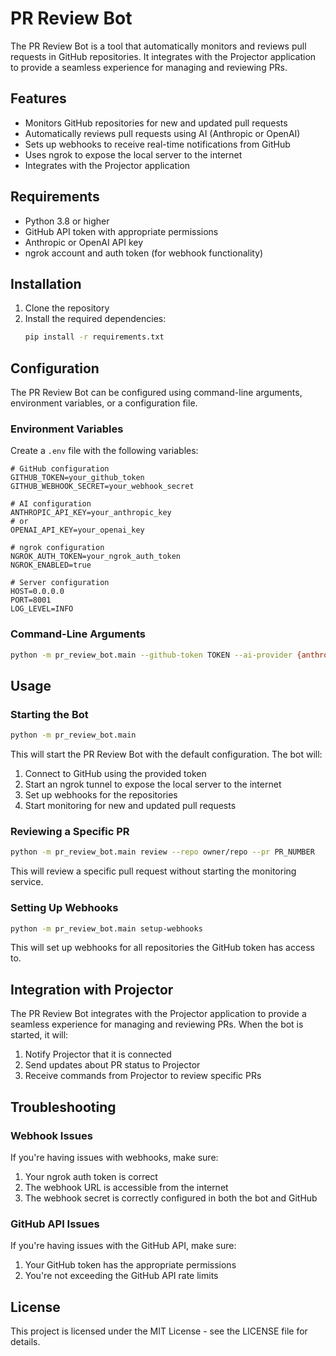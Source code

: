 # PR Review Bot

The PR Review Bot is a tool that automatically monitors and reviews pull requests in GitHub repositories. It integrates with the Projector application to provide a seamless experience for managing and reviewing PRs.

## Features

- Monitors GitHub repositories for new and updated pull requests
- Automatically reviews pull requests using AI (Anthropic or OpenAI)
- Sets up webhooks to receive real-time notifications from GitHub
- Uses ngrok to expose the local server to the internet
- Integrates with the Projector application

## Requirements

- Python 3.8 or higher
- GitHub API token with appropriate permissions
- Anthropic or OpenAI API key
- ngrok account and auth token (for webhook functionality)

## Installation

1. Clone the repository
2. Install the required dependencies:
   ```bash
   pip install -r requirements.txt
   ```

## Configuration

The PR Review Bot can be configured using command-line arguments, environment variables, or a configuration file.

### Environment Variables

Create a `.env` file with the following variables:

```
# GitHub configuration
GITHUB_TOKEN=your_github_token
GITHUB_WEBHOOK_SECRET=your_webhook_secret

# AI configuration
ANTHROPIC_API_KEY=your_anthropic_key
# or
OPENAI_API_KEY=your_openai_key

# ngrok configuration
NGROK_AUTH_TOKEN=your_ngrok_auth_token
NGROK_ENABLED=true

# Server configuration
HOST=0.0.0.0
PORT=8001
LOG_LEVEL=INFO
```

### Command-Line Arguments

```bash
python -m pr_review_bot.main --github-token TOKEN --ai-provider {anthropic,openai} --ai-key KEY --ngrok --ngrok-auth-token TOKEN --setup-webhooks
```

## Usage

### Starting the Bot

```bash
python -m pr_review_bot.main
```

This will start the PR Review Bot with the default configuration. The bot will:

1. Connect to GitHub using the provided token
2. Start an ngrok tunnel to expose the local server to the internet
3. Set up webhooks for the repositories
4. Start monitoring for new and updated pull requests

### Reviewing a Specific PR

```bash
python -m pr_review_bot.main review --repo owner/repo --pr PR_NUMBER
```

This will review a specific pull request without starting the monitoring service.

### Setting Up Webhooks

```bash
python -m pr_review_bot.main setup-webhooks
```

This will set up webhooks for all repositories the GitHub token has access to.

## Integration with Projector

The PR Review Bot integrates with the Projector application to provide a seamless experience for managing and reviewing PRs. When the bot is started, it will:

1. Notify Projector that it is connected
2. Send updates about PR status to Projector
3. Receive commands from Projector to review specific PRs

## Troubleshooting

### Webhook Issues

If you're having issues with webhooks, make sure:

1. Your ngrok auth token is correct
2. The webhook URL is accessible from the internet
3. The webhook secret is correctly configured in both the bot and GitHub

### GitHub API Issues

If you're having issues with the GitHub API, make sure:

1. Your GitHub token has the appropriate permissions
2. You're not exceeding the GitHub API rate limits

## License

This project is licensed under the MIT License - see the LICENSE file for details.
